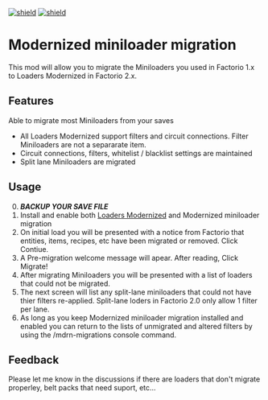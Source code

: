 [![shield](https://img.shields.io/badge/Ko--fi-Donate%20-hotpink?logo=kofi&logoColor=white)](https://ko-fi.com/M4M2LCWTH) [![shield](https://img.shields.io/badge/dynamic/json?color=orange&label=Factorio&query=downloads_count&suffix=%20downloads&url=https%3A%2F%2Fmods.factorio.com%2Fapi%2Fmods%2Fminiloader-migration)](https://mods.factorio.com/mod/miniloader-migration)

# Modernized miniloader migration

This mod will allow you to migrate the Miniloaders you used in Factorio 1.x to Loaders Modernized in Factorio 2.x.

## Features

Able to migrate most Miniloaders from your saves

- All Loaders Modernized support filters and circuit connections.  Filter Miniloaders are not a separarate item.
- Circuit connections, filters, whitelist / blacklist settings are maintained
- Split lane Miniloaders are migrated

## Usage

0. ***BACKUP YOUR SAVE FILE***
1. Install and enable both [Loaders Modernized](https://mods.factorio.com/md/loaders-modernized) and Modernized miniloader migration
2. On initial load you will be presented with a notice from Factorio that entities, items, recipes, etc have been migrated or removed.  Click Contiue.
3. A Pre-migration welcome message will apear.  After reading, Click Migrate!
4. After migrating Miniloaders you will be presented with a list of loaders that could not be migrated.
5. The next screen will list any split-lane miniloaders that could not have thier filters re-applied.
  Split-lane loders in Factorio 2.0 only allow 1 filter per lane.
6. As long as you keep Modernized miniloader migration installed and enabled you can return to the lists of unmigrated and altered filters by using the /mdrn-migrations console command.

## Feedback

Please let me know in the discussions if there are loaders that don't migrate properley, belt packs that need suport, etc...

